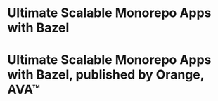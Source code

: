 # Ultimate Scalable Monorepo Apps with Bazel
# Ultimate Scalable Monorepo Apps with Bazel, published by Orange, AVA™
